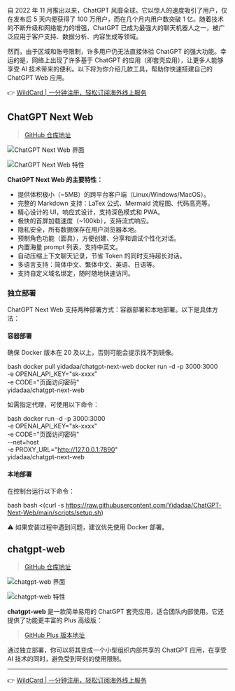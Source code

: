 自 2022 年 11 月推出以来，ChatGPT 风靡全球。它以惊人的速度吸引了用户，仅在发布后 5 天内便获得了 100 万用户，而在几个月内用户数突破 1 亿。随着技术的不断升级和网络能力的增强，ChatGPT 已成为最强大的聊天机器人之一，被广泛应用于客户支持、数据分析、内容生成等领域。

然而，由于区域和账号限制，许多用户仍无法直接体验 ChatGPT 的强大功能。幸运的是，网络上出现了许多基于 ChatGPT 的应用（即套壳应用），让更多人能够享受 AI 技术带来的便利。以下将为你介绍几款工具，帮助你快速搭建自己的 ChatGPT Web 应用。

👉 [WildCard | 一分钟注册，轻松订阅海外线上服务](https://bit.ly/bewildcard)

## ChatGPT Next Web

> [GitHub 仓库地址](https://bit.ly/bewildcard)

![ChatGPT Next Web 界面](https://developer.qcloudimg.com/http-save/yehe-5851655/24330907f0a28e3afe98a9e062624b4d.png)

![ChatGPT Next Web 特性](https://developer.qcloudimg.com/http-save/yehe-5851655/40c93f084dd28a5007e7e4b9d0807f0c.png)

**ChatGPT Next Web 的主要特性：**

- 提供体积极小（~5MB）的跨平台客户端（Linux/Windows/MacOS）。
- 完整的 Markdown 支持：LaTex 公式、Mermaid 流程图、代码高亮等。
- 精心设计的 UI，响应式设计，支持深色模式和 PWA。
- 极快的首屏加载速度（~100kb），支持流式响应。
- 隐私安全，所有数据保存在用户浏览器本地。
- 预制角色功能（面具），方便创建、分享和调试个性化对话。
- 内置海量 prompt 列表，支持中英文。
- 自动压缩上下文聊天记录，节省 Token 的同时支持超长对话。
- 多语言支持：简体中文、繁体中文、英语、日语等。
- 支持自定义域名绑定，随时随地快速访问。

### 独立部署

ChatGPT Next Web 支持两种部署方式：容器部署和本地部署。以下是具体方法：

#### 容器部署

确保 Docker 版本在 20 及以上，否则可能会提示找不到镜像。

bash
docker pull yidadaa/chatgpt-next-web
docker run -d -p 3000:3000 \
-e OPENAI_API_KEY="sk-xxxx" \
-e CODE="页面访问密码" \
yidadaa/chatgpt-next-web


如需指定代理，可使用以下命令：

bash
docker run -d -p 3000:3000 \
-e OPENAI_API_KEY="sk-xxxx" \
-e CODE="页面访问密码" \
--net=host \
-e PROXY_URL="http://127.0.0.1:7890" \
yidadaa/chatgpt-next-web


#### 本地部署

在控制台运行以下命令：

bash
bash <(curl -s https://raw.githubusercontent.com/Yidadaa/ChatGPT-Next-Web/main/scripts/setup.sh)


⚠️ 如果安装过程中遇到问题，建议优先使用 Docker 部署。

## chatgpt-web

> [GitHub 仓库地址](https://bit.ly/bewildcard)

![chatgpt-web 界面](https://developer.qcloudimg.com/http-save/yehe-5851655/76a5ee76910498d51fa5da7dde6e4f2c.png)

![chatgpt-web 特性](https://developer.qcloudimg.com/http-save/yehe-5851655/f6e9fbb0ed57877b53da18f4ae2d8f5d.png)

**chatgpt-web** 是一款简单易用的 ChatGPT 套壳应用，适合团队内部使用。它还提供了功能更丰富的 Plus 高级版：

> [GitHub Plus 版本地址](https://bit.ly/bewildcard)

通过独立部署，你可以将其变成一个小型组织内部共享的 ChatGPT 应用，在享受 AI 技术的同时，避免受到苛刻的使用限制。

---

👉 [WildCard | 一分钟注册，轻松订阅海外线上服务](https://bit.ly/bewildcard)